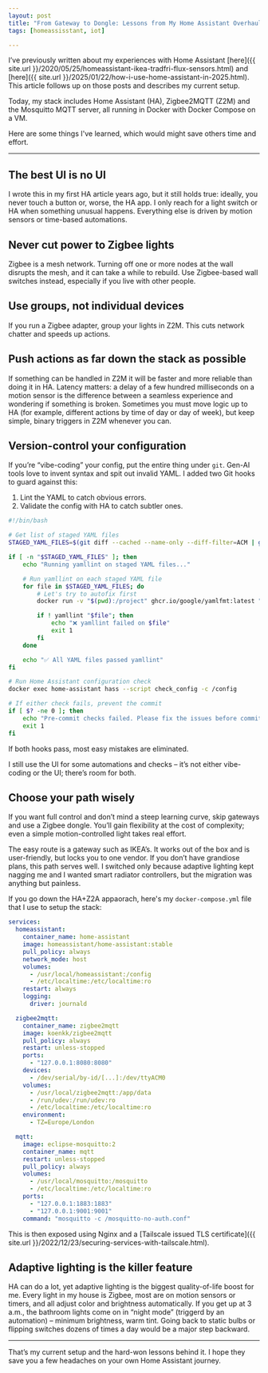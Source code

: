 ```yaml
---
layout: post
title: "From Gateway to Dongle: Lessons from My Home Assistant Overhaul"
tags: [homeassisstant, iot]

---
```


I’ve previously written about my experiences with Home Assistant [here]({{ site.url }}/2020/05/25/homeassistant-ikea-tradfri-flux-sensors.html) and [here]({{ site.url }}/2025/01/22/how-i-use-home-assistant-in-2025.html). This article follows up on those posts and describes my current setup.

Today, my stack includes Home Assistant (HA), Zigbee2MQTT (Z2M) and the Mosquitto MQTT server, all running in Docker with Docker Compose on a VM.

Here are some things I've learned, which would might save others time and effort.

---

## The best UI is no UI

I wrote this in my first HA article years ago, but it still holds true: ideally, you never touch a button or, worse, the HA app. I only reach for a light switch or HA when something unusual happens. Everything else is driven by motion sensors or time-based automations.

## Never cut power to Zigbee lights

Zigbee is a mesh network. Turning off one or more nodes at the wall disrupts the mesh, and it can take a while to rebuild. Use Zigbee-based wall switches instead, especially if you live with other people.

## Use groups, not individual devices

If you run a Zigbee adapter, group your lights in Z2M. This cuts network chatter and speeds up actions.

## Push actions as far down the stack as possible

If something can be handled in Z2M it will be faster and more reliable than doing it in HA. Latency matters: a delay of a few hundred milliseconds on a motion sensor is the difference between a seamless experience and wondering if something is broken. Sometimes you must move logic up to HA (for example, different actions by time of day or day of week), but keep simple, binary triggers in Z2M whenever you can.

## Version-control your configuration

If you’re “vibe-coding” your config, put the entire thing under `git`. Gen-AI tools love to invent syntax and spit out invalid YAML. I added two Git hooks to guard against this:

1. Lint the YAML to catch obvious errors.
2. Validate the config with HA to catch subtler ones.

```bash
#!/bin/bash

# Get list of staged YAML files
STAGED_YAML_FILES=$(git diff --cached --name-only --diff-filter=ACM | grep -E '\.ya?ml$')

if [ -n "$STAGED_YAML_FILES" ]; then
    echo "Running yamllint on staged YAML files..."

    # Run yamllint on each staged YAML file
    for file in $STAGED_YAML_FILES; do
        # Let's try to autofix first
        docker run -v "$(pwd):/project" ghcr.io/google/yamlfmt:latest "$file"

        if ! yamllint "$file"; then
            echo "❌ yamllint failed on $file"
            exit 1
        fi
    done

    echo "✅ All YAML files passed yamllint"
fi

# Run Home Assistant configuration check
docker exec home-assistant hass --script check_config -c /config

# If either check fails, prevent the commit
if [ $? -ne 0 ]; then
    echo "Pre-commit checks failed. Please fix the issues before committing."
    exit 1
fi
```

If both hooks pass, most easy mistakes are eliminated.

I still use the UI for some automations and checks – it’s not either vibe-coding or the UI; there’s room for both.

## Choose your path wisely

If you want full control and don’t mind a steep learning curve, skip gateways and use a Zigbee dongle. You’ll gain flexibility at the cost of complexity; even a simple motion-controlled light takes real effort.

The easy route is a gateway such as IKEA’s. It works out of the box and is user-friendly, but locks you to one vendor. If you don’t have grandiose plans, this path serves well. I switched only because adaptive lighting kept nagging me and I wanted smart radiator controllers, but the migration was anything but painless.

If you go  down the HA+Z2A appaorach, here's my `docker-compose.yml` file that I use to setup the stack:

```yaml
services:
  homeassistant:
    container_name: home-assistant
    image: homeassistant/home-assistant:stable
    pull_policy: always
    network_mode: host
    volumes:
      - /usr/local/homeassistant:/config
      - /etc/localtime:/etc/localtime:ro
    restart: always
    logging:
      driver: journald

  zigbee2mqtt:
    container_name: zigbee2mqtt
    image: koenkk/zigbee2mqtt
    pull_policy: always
    restart: unless-stopped
    ports:
      - "127.0.0.1:8080:8080"
    devices:
      - /dev/serial/by-id/[...]:/dev/ttyACM0
    volumes:
      - /usr/local/zigbee2mqtt:/app/data
      - /run/udev:/run/udev:ro
      - /etc/localtime:/etc/localtime:ro
    environment:
      - TZ=Europe/London

  mqtt:
    image: eclipse-mosquitto:2
    container_name: mqtt
    restart: unless-stopped
    pull_policy: always
    volumes:
      - /usr/local/mosquitto:/mosquitto
      - /etc/localtime:/etc/localtime:ro
    ports:
      - "127.0.0.1:1883:1883"
      - "127.0.0.1:9001:9001"
    command: "mosquitto -c /mosquitto-no-auth.conf"
```

This is then exposed using Nginx and a [Tailscale issued TLS certificate]({{ site.url }}/2022/12/23/securing-services-with-tailscale.html).

## Adaptive lighting is the killer feature

HA can do a lot, yet adaptive lighting is the biggest quality-of-life boost for me. Every light in my house is Zigbee, most are on motion sensors or timers, and all adjust color and brightness automatically. If you get up at 3 a.m., the bathroom lights come on in “night mode” (triggerd by an automation) – minimum brightness, warm tint. Going back to static bulbs or flipping switches dozens of times a day would be a major step backward.

---

That’s my current setup and the hard-won lessons behind it. I hope they save you a few headaches on your own Home Assistant journey.
